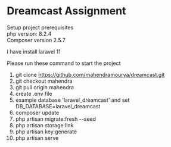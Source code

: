 # Dreamcast Assignment

Setup project prerequisites <br>
php version: 8.2.4 <br>
Composer version 2.5.7 <br>

I have install laravel 11 <br>

Please run these command to start the project <br>
1. git clone https://github.com/mahendramourya/dreamcast.git<br>
2. git checkout mahendra
3. git pull origin mahendra
4. create .env file <br>
5. example database 'laravel_dreamcast' and set DB_DATABASE=laravel_dreamcast <br>
6. composer update <br>
7. php artisan migrate:fresh --seed <br>
8. php artisan storage:link <br>
9. php artisan key:generate <br>
10. php artisan serve <br>

